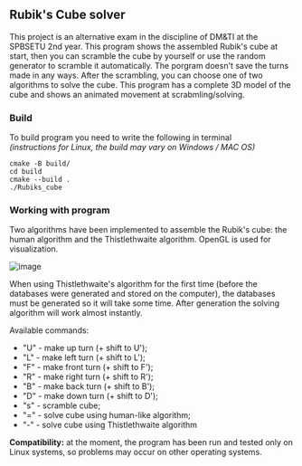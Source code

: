 ## Rubik's Cube solver

This project is an alternative exam in the discipline of DM&TI at the SPBSETU 2nd year. This program shows the assembled Rubik's cube at start,
then you can scramble the cube by yourself or use the random generator to scramble it automatically. The porgram doesn't save the turns made in any ways.
After the scrambling, you can choose one of two algorithms to solve the cube. This program has a complete 3D model of the cube and shows an animated movement at scrabmling/solving.

### Build
To build program you need to write the following in terminal\
*(instructions for Linux, the build may vary on Windows / MAC OS)*
```
cmake -B build/
cd build
cmake --build .
./Rubiks_cube
```

### Working with program
Two algorithms have been implemented to assemble the Rubik's cube: the human algorithm and the Thistlethwaite algorithm. OpenGL is used for visualization.

![image](https://github.com/user-attachments/assets/3f909191-2017-4089-bc69-6f10d6054cf5)

When using Thistlethwaite's algorithm for the first time (before the databases were generated and stored on the computer), the databases must be generated so it will take some time. After generation the solving algorithm will work almost instantly.

Available commands:
- "U" - make up turn (+ shift to U');
- "L" - make left turn (+ shift to L');
- "F" - make front turn (+ shift to F');
- "R" - make right turn (+ shift to R');
- "B" - make back turn (+ shift to B');
- "D" - make down turn (+ shift to D');
- "s" - scramble cube;
- "=" - solve cube using human-like algorithm;
- "\-" - solve cube using Thistlethwaite algorithm

**Compatibility:** at the moment, the program has been run and tested only on Linux systems, so problems may occur on other operating systems.
